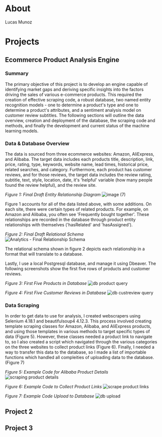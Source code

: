 # About
Lucas Munoz 

# Projects 

## Ecommerce Product Analysis Engine 
### Summary
  The primary objective of this project is to develop an engine capable of identifying market gaps and deriving specific insights into the factors driving the sales of various e-commerce products. This required the creation of effective scraping code, a robust database, two named entity recognition models - one to determine a product's type and one to determine a product's attributes, and a sentiment analysis model on customer review subtitles. The following sections will outline the data overview, creation and deployment of the database, the scraping code and methods, and finally the development and current status of the machine learning models. 

### Data & Database Overview
  The data is sourced from three ecommerce websites: Amazon, AliExpress, and Alibaba. The target data includes each products title, description, link, price, rating, type, keywords, website name, lead times, historical price, related searches, and category. Furthermore, each product has customer reviews, and for those reviews, the target data includes the review rating, subtitle, text, style, location, date, it's 'helpful' variable (how many people found the review helpful), and the review site. 

_Figure 1: Final Draft Entity Relationship Diagram_
![image (7)](https://github.com/lucas-munoz1/lucas-munoz1.github.io/assets/170210558/8a86e5bb-2641-41d9-9eb0-85386072ddfb)

Figure 1 accounts for all of the data listed above, with some additions. On each site, there were certain types of related products. For example, on Amazon and Alibaba, you often see 'Frequently bought together'. These relationships are recorded in the database through product entity relationships with themselves ('hasRelated' and 'hasAssigned'). 

_Figure 2: Final Draft Relational Schema_
![Analytics - Final Relationship Schema](https://github.com/lucas-munoz1/lucas-munoz1.github.io/assets/170210558/32a25523-1e6f-4932-9198-0791c90ad6b9)

The relational schema shown in figure 2 depicts each relationship in a format that will translate to a database. 

Lastly, I use a local Postgresql database, and manage it using Dbeaver. The following screenshots show the first five rows of products and customer reviews. 

_Figure 3: First Five Products in Database_
![db product query](https://github.com/lucas-munoz1/lucas-munoz1.github.io/assets/170210558/5f162dee-513e-4797-87ba-3cda8781cfcd)

_Figure 4: First Five Customer Reviews in Database_
![db custreview query](https://github.com/lucas-munoz1/lucas-munoz1.github.io/assets/170210558/ff57822b-33b4-40d0-ae81-f3298f0fb1f1)

### Data Scraping
  In order to get data to use for analysis, I created webscrapers using Selenium 4.18.1 and beautifulsoup4 4.12.3. This process involved creating template scraping classes for Amazon, Alibaba, and AliExpress products, and using those templates in various methods to target specific types of data (Figure 5). However, these classes needed a product link to navigate to, so I also created a script which navigated through the various categories on the three websites to collect product links (Figure 6). Finally, I needed a way to transfer this data to the database, so I made a list of importable functions which handled all compleities of uploading data to the database. (Figure 7)

_Figure 5: Example Code for Alibaba Product Details_
![scraping product details](https://github.com/lucas-munoz1/lucas-munoz1.github.io/assets/170210558/5ed2625e-8c4b-4b5e-9424-a3672810a86c)

_Figure 6: Example Code to Collect Product Links_
![scrape product links](https://github.com/lucas-munoz1/lucas-munoz1.github.io/assets/170210558/a032f874-97f8-46bc-89e1-9d0b379dae28)

_Figure 7: Example Code Upload to Database_
![db upload](https://github.com/lucas-munoz1/lucas-munoz1.github.io/assets/170210558/c6b5229a-52fd-466f-a3b8-1cdb8fd6ab82)

## Project 2

## Project 3
